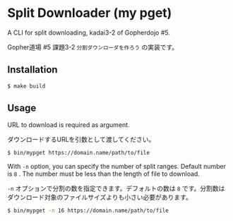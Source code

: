 # Split Downloader (my pget)

A CLI for split downloading, kadai3-2 of Gopherdojo #5.

Gopher道場 #5 課題3-2 `分割ダウンローダを作ろう` の実装です。

## Installation

```bash
$ make build
```

## Usage

URL to download is required as argument.

ダウンロードするURLを引数として渡してください。


```bash
$ bin/mypget https://domain.name/path/to/file
```

With `-n` option, you can specify the number of split ranges. Default number is `8` . The number must be less than the length of file to download.

`-n` オプションで分割の数を指定できます。デフォルトの数は `8` です。分割数はダウンロード対象のファイルサイズよりも小さい必要があります。

```bash
$ bin/mypget -n 16 https://domain.name/path/to/file
```
